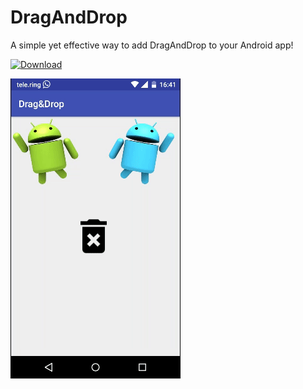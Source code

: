 # DragAndDrop
A simple yet effective way to add DragAndDrop to your Android app!

[ ![Download](https://api.bintray.com/packages/georgwolle/DragAndDrop/DragAndDrop/images/download.svg) ](https://bintray.com/georgwolle/DragAndDrop/DragAndDrop/_latestVersion)

![video of DragAndDrop in action](web/draganddrop_v2.gif)

